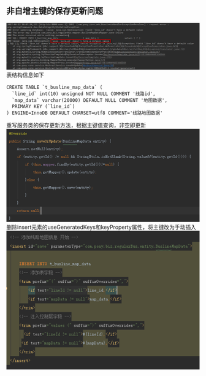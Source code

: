 ## 非自增主键的保存更新问题
![](/images/work/question1.png)
表结构信息如下
```
CREATE TABLE `t_busline_map_data` (
  `line_id` int(10) unsigned NOT NULL COMMENT '线路id',
  `map_data` varchar(20000) DEFAULT NULL COMMENT '地图数据',
  PRIMARY KEY (`line_id`)
) ENGINE=InnoDB DEFAULT CHARSET=utf8 COMMENT='线路地图数据'
```
重写服务类的保存更新方法，根据主键值查询，非空即更新
![](/images/work/solution11.png)
删除insert元素的useGeneratedKeys和keyProperty属性，将主键改为手动插入
![](/images/work/solution12.png)